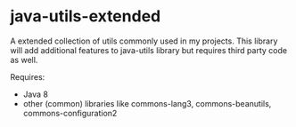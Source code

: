 # java-utils-extended
A extended collection of utils commonly used in my projects. 
This library will add additional features to java-utils library but requires third party code as well.

Requires:
- Java 8
- other (common) libraries like commons-lang3, commons-beanutils, commons-configuration2
